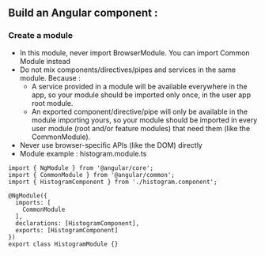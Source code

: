 ## Build an Angular component :

### Create a module

- In this module, never import BrowserModule. You can import Common Module instead
- Do not mix components/directives/pipes and services in the same module. Because :
    - A service provided in a module will be available everywhere in the app, so your module should be imported only once, in the user app root module.
    - An exported component/directive/pipe will only be available in the module importing yours, so your module should be imported in every user module (root and/or feature modules) that need them (like the CommonModule).
- Never use browser-specific APIs (like the DOM) directly
- Module example : histogram.module.ts

```
import { NgModule } from '@angular/core';
import { CommonModule } from '@angular/common';
import { HistogramComponent } from './histogram.component';

@NgModule({
  imports: [
    CommonModule
  ],
  declarations: [HistogramComponent],
  exports: [HistogramComponent]
})
export class HistogramModule {}

```
